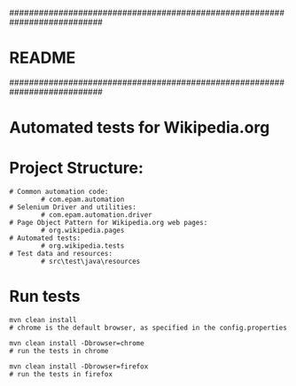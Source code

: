 ###########################################################################
#                                  README
###########################################################################

# Automated tests for Wikipedia.org

# Project Structure:
    # Common automation code:
            # com.epam.automation
    # Selenium Driver and utilities:
            # com.epam.automation.driver
    # Page Object Pattern for Wikipedia.org web pages:
            # org.wikipedia.pages
    # Automated tests:
            # org.wikipedia.tests
    # Test data and resources:
            # src\test\java\resources

# Run tests

    mvn clean install
    # chrome is the default browser, as specified in the config.properties

    mvn clean install -Dbrowser=chrome
    # run the tests in chrome

    mvn clean install -Dbrowser=firefox
    # run the tests in firefox